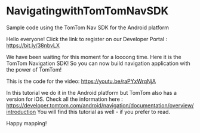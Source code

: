 # NavigatingwithTomTomNavSDK
Sample code using the TomTom Nav SDK for the Android platform

Hello everyone! Click the link to register on our Developer Portal : https://bit.ly/38nbvLX

We have been waiting for this moment for a loooong time. Here it is the TomTom Navigation SDK!
So you can now build navigation application with the power of TomTom!

This is the code for the video: https://youtu.be/raPYxWrqNjA

In this tutorial we do it in the Android platform but TomTom also has a version for iOS. 
Check all the information here : https://developer.tomtom.com/android/navigation/documentation/overview/introduction
You will find this tutorial as well - if you prefer to read.

Happy mapping!
